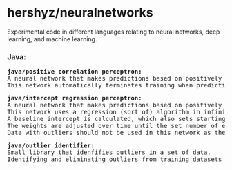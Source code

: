 <h1>hershyz/neuralnetworks</h1>
</p>Experimental code in different languages relating to neural networks, deep learning, and machine learning.</p>

<h3>Java:</h3>
<pre>
<strong>java/positive correlation perceptron:</strong>
A neural network that makes predictions based on positively correlated non zero input data.
This network automatically terminates training when predictions are satisfactory according to a given error margin.
</pre>
<pre>
<strong>java/intercept regression perceptron:</strong>
A neural network that makes predictions based on positively or negatively correlated non zero input data.
This network uses a regression (sort of) algorithm in infinite dimensions.
A baseline intercept is calculated, which also sets starting weights for each input column.
The weights are adjusted over time until the set number of epochs have been completed.
Data with outliers should not be used in this network as they break the training algorithm.
</pre>
<pre>
<strong>java/outlier identifier:</strong>
Small library that idenfifies outliers in a set of data.
Identifying and eliminating outliers from training datasets will increase the accuracy of a model's predictions.
</pre>
